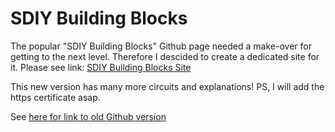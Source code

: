 # SDIY Building Blocks

The popular "SDIY Building Blocks" Github page needed a make-over for getting to the next level. Therefore I descided to create a dedicated site for it. Please see link: [SDIY Building Blocks Site](http://looklook.tv/sdiy/)

This new version has many more circuits and explanations! PS, I will add the https certificate asap.

See [here for link to old Github version](https://github.com/PierreIsCoding/sdiy/blob/main/Building_Blocks/README_OLD.md)

